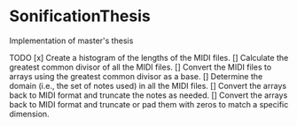 # SonificationThesis
Implementation of master's thesis


TODO
[x] Create a histogram of the lengths of the MIDI files.
[] Calculate the greatest common divisor of all the MIDI files.
[] Convert the MIDI files to arrays using the greatest common divisor as a base.
[] Determine the domain (i.e., the set of notes used) in all the MIDI files.
[] Convert the arrays back to MIDI format and truncate the notes as needed.
[] Convert the arrays back to MIDI format and truncate or pad them with zeros to match a specific dimension.